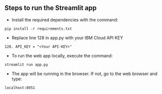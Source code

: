 ## Steps to run the Streamlit app
- Install the required dependencies with the command:
```
pip install -r requirements.txt
```

- Replace line 128 in app.py with your IBM Cloud API KEY
```
128. API_KEY = "<Your API-KEY>"
```

- To run the web app locally, execute the command:
```
streamlit run app.py
```

- The app will be running in the browser. If not, go to the web browser and type:
```
localhost:8051
```

